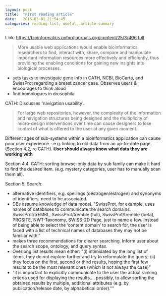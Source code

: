 ```yaml
---
layout: post
title:  "First reading article"
date:   2016-03-01 21:54:45
categories: reading-list, useful, article-summary
---
```


Link: https://bioinformatics.oxfordjournals.org/content/25/3/406.full

>More usable web applications would enable bioinformatics researchers to find, interact with, share, compare and manipulate important information resources more effectively and efficiently, thus providing the enabling conditions for gaining new insights into biological processes.

- sets tasks to investigate gene info in CATH, NCBI, BioCarta, and SwissProt regarding a breast cancer case. Observes users & encourages to think aloud
- find homologues in drosophila

CATH: Discusses 'navigation usability'.

>For large web repositories, however, the complexity of the information and navigation structures being designed and the multiplicity of micro-design interventions over time can cause designers to lose control of what is offered to the user at any given moment.

Different ages of sub-systems within a bioinformatics application can cause poor user experience - e.g. linking to old data from an up-to-date page. (Section 4.2, re CATH). **User should always know what data they are working with**

Section 4.4, CATH: sorting browse-only data by sub family can make it hard to find the desired item. (e.g. mystery categories, user has to manually scan them all).

Section 5, Search:
- alternative identifiers, e.g. spellings (oestrogen/estrogen) and synonyms of identifiers, need to be associated.
- DBs assume knowledge of data model. "SwissProt, for example, uses names of databases to communicate the search domains: SwissProt/trEMBL, SwissProt/tremble (full), SwissProt/tremble (beta), PROSITE, NWT-Taxonomy, SWISS-2D Page, just to name a few. Instead of being able to select the ‘content domain’ to search for, the user is faced with a list of technical names of databases they may not be familiar with."
- makes three recommendations for clearer searching. Inform user about the search scope, ontology, and query syntax.
- Overlong list results mean either: "(i) intimidated by the long list of items, they do not explore further and try to reformulate the query; (ii) they focus on the first, second or third results, hoping the first few results to be the most relevant ones (which is not always the case)"
- "it is important to explicitly communicate to the user the actual ranking criteria used for displaying the results.... possibly, to allow sorting the obtained results by multiple, additional attributes (e.g. by publication/release date, by alphabetical order).""
